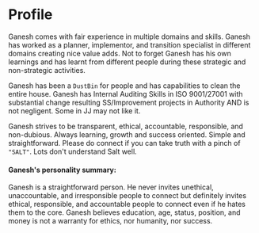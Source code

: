 # Profile

Ganesh comes with fair experience in multiple domains and skills. Ganesh has worked as a planner, implementor, and transition specialist in different domains creating nice value adds. Not to forget Ganesh has his own learnings and has learnt from different people during these strategic and non-strategic activities.

Ganesh has been a `DustBin` for people and has capabilities to clean the entire house. Ganesh has Internal Auditing Skills in ISO 9001/27001 with substantial change resulting SS/Improvement projects in Authority AND is not negligent. Some in JJ may not like it.

Ganesh strives to be transparent, ethical, accountable, responsible, and non-dubious. Always learning, growth and success oriented. Simple and straightforward. Please do connect if you can take truth with a pinch of `"SALT"`. Lots don't understand Salt well.

#### Ganesh's personality summary:
Ganesh is a straightforward person. He never invites unethical, unaccountable, and irresponsible people to connect but definitely invites ethical, responsible, and accountable people to connect even if he hates them to the core. Ganesh believes education, age, status, position, and money is not a warranty for ethics, nor humanity, nor success. 

